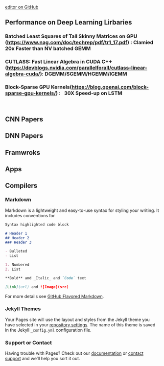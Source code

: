 [editor on GitHub](https://github.com/fsword73/jianyang.github.io/edit/master/index.md)

## Performance on Deep Learning Lirbaries 
### Batched Least Squares of Tall Skinny Matrices on GPU (https://www.nag.com/doc/techrep/pdf/tr1_17.pdf) : Clamied 20x Faster than NV batched GEMM
### CUTLASS: Fast Linear Algebra in CUDA C++(https://devblogs.nvidia.com/parallelforall/cutlass-linear-algebra-cuda/): DGEMM/SGEMM/HGEMM/IGEMM
### Block-Sparse GPU Kernels(https://blog.openai.com/block-sparse-gpu-kernels/) :   30X Speed-up on LSTM 
  
  

## CNN Papers 

## DNN Papers

## Framwroks

## Apps

## Compilers 


















### Markdown
Markdown is a lightweight and easy-to-use syntax for styling your writing. It includes conventions for
```markdown
Syntax highlighted code block

# Header 1
## Header 2
### Header 3

- Bulleted
- List

1. Numbered
2. List

**Bold** and _Italic_ and `Code` text

[Link](url) and ![Image](src)
```

For more details see [GitHub Flavored Markdown](https://guides.github.com/features/mastering-markdown/).

### Jekyll Themes

Your Pages site will use the layout and styles from the Jekyll theme you have selected in your [repository settings](https://github.com/fsword73/jianyang.github.io/settings). The name of this theme is saved in the Jekyll `_config.yml` configuration file.

### Support or Contact

Having trouble with Pages? Check out our [documentation](https://help.github.com/categories/github-pages-basics/) or [contact support](https://github.com/contact) and we’ll help you sort it out.
